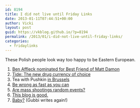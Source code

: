 ```yaml
---
id: 8194
title: I did not live until Friday Links
date: 2013-01-11T07:44:51+00:00
author: Vicki
layout: post
guid: https://vkblog.github.io/?p=8194
permalink: /2013/01/i-did-not-live-until-friday-links/
categories:
  - fridaylinks
---
```

These Polish people look way too happy to be Eastern European.



  1. [Ben Affleck nominated for Best Friend of Matt Damon](http://www.theonion.com/articles/ben-affleck-nominated-for-best-friend-of-matt-damo,30855/?ref=auto)
  2. <a href="http://nymag.com/news/features/tide-detergent-drugs-2013-1/" target="_blank">Tide: The new drug currency of choice</a>
  3. Tea with Pushkin <a href="http://www.openlettersmonthly.com/tea-with-the-pushkins-in-brussels/" target="_blank">in Brussels</a>
  4. <a href="http://www.nytimes.com/2013/01/06/magazine/be-wrong-as-fast-as-you-can.html?pagewanted=all&_r=1&" target="_blank">Be wrong as fast as you can</a>
  5. <a href="http://www.empiricalzeal.com/2012/12/24/are-mass-shootings-really-random-events-a-look-at-the-us-numbers" target="_blank">Are mass shootings random events?</a>
  6. <a href="http://diaryofagolddigger.blogspot.com/2013/01/aidez-moi.html" target="_blank">This blog is good.</a>
  7. <a href="http://gubbiofarabia.tumblr.com/post/40010709840/baby" target="_blank">Baby?</a> (Gubbi writes again!)